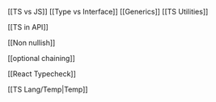 


[[TS vs JS]]
[[Type vs Interface]]
[[Generics]]
[[TS Utilities]]


[[TS in API]]

[[Non nullish]]


[[optional chaining]]

[[React Typecheck]]






[[TS Lang/Temp|Temp]]



